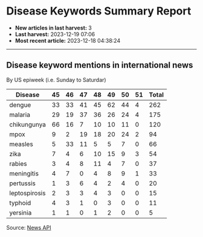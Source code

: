 # Disease Keywords Summary Report

- **New articles in last harvest:** 3
- **Last harvest:** 2023-12-19 07:06
- **Most recent article:** 2023-12-18 04:38:24

---

## Disease keyword mentions in international news

By US epiweek (i.e. Sunday to Saturdar)

| Disease | 45 | 46 | 47 | 48 | 49 | 50 | 51 | Total |
|--|-|-|-|-|-|-|-|-|
| dengue | 33 | 33 | 41 | 45 | 62 | 44 | 4 | 262 |
| malaria | 29 | 19 | 37 | 36 | 26 | 24 | 4 | 175 |
| chikungunya | 66 | 16 | 7 | 10 | 10 | 11 | 0 | 120 |
| mpox | 9 | 2 | 19 | 18 | 20 | 24 | 2 | 94 |
| measles | 5 | 33 | 11 | 5 | 5 | 7 | 0 | 66 |
| zika | 7 | 4 | 6 | 10 | 15 | 9 | 3 | 54 |
| rabies | 3 | 4 | 8 | 11 | 4 | 7 | 0 | 37 |
| meningitis | 4 | 7 | 0 | 4 | 8 | 9 | 1 | 33 |
| pertussis | 1 | 3 | 6 | 4 | 2 | 4 | 0 | 20 |
| leptospirosis | 2 | 3 | 3 | 4 | 3 | 0 | 0 | 15 |
| typhoid | 4 | 3 | 1 | 0 | 3 | 0 | 0 | 11 |
| yersinia | 1 | 1 | 0 | 1 | 2 | 0 | 0 | 5 |


Source: [News API](https://newsapi.org/)

